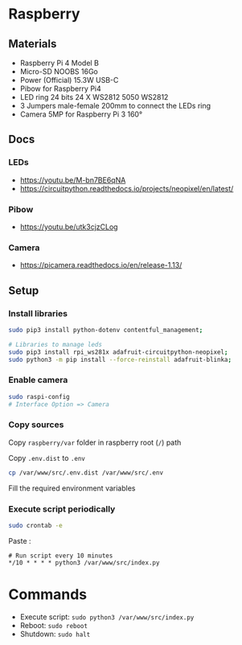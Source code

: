 # Raspberry

## Materials

- Raspberry Pi 4 Model B
- Micro-SD NOOBS 16Go
- Power (Official) 15.3W USB-C
- Pibow for Raspberry Pi4
- LED ring 24 bits 24 X WS2812 5050 WS2812
- 3 Jumpers male-female 200mm to connect the LEDs ring
- Camera 5MP for Raspberry Pi 3 160°

## Docs

### LEDs

- https://youtu.be/M-bn7BE6qNA
- https://circuitpython.readthedocs.io/projects/neopixel/en/latest/

### Pibow

- https://youtu.be/utk3cjzCLog

### Camera

- https://picamera.readthedocs.io/en/release-1.13/

## Setup

### Install libraries

```sh
sudo pip3 install python-dotenv contentful_management;

# Libraries to manage leds
sudo pip3 install rpi_ws281x adafruit-circuitpython-neopixel;
sudo python3 -m pip install --force-reinstall adafruit-blinka;
```

### Enable camera

```sh
sudo raspi-config
# Interface Option => Camera
```

### Copy sources

Copy `raspberry/var` folder in raspberry root (`/`) path

Copy `.env.dist` to `.env`

```sh
cp /var/www/src/.env.dist /var/www/src/.env
```

Fill the required environment variables

### Execute script periodically

```sh
sudo crontab -e
```

Paste :

```
# Run script every 10 minutes
*/10 * * * * python3 /var/www/src/index.py
```

# Commands

- Execute script: `sudo python3 /var/www/src/index.py`
- Reboot: `sudo reboot`
- Shutdown: `sudo halt`
